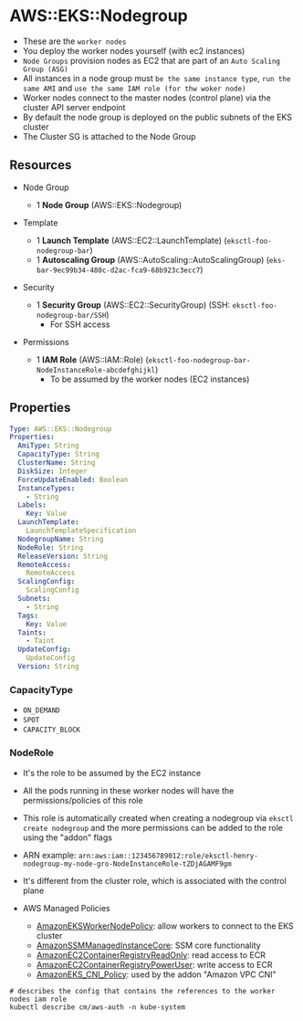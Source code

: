# AWS::EKS::Nodegroup

- These are the `worker nodes`
- You deploy the worker nodes yourself (with ec2 instances)
- `Node Groups` provision nodes as EC2 that are part of an `Auto Scaling Group (ASG)`
- All instances in a node group must `be the same instance type`, `run the same AMI` and `use the same IAM role (for thw woker node)`
- Worker nodes connect to the master nodes (control plane) via the cluster API server endpoint
- By default the node group is deployed on the public subnets of the EKS cluster
- The Cluster SG is attached to the Node Group

## Resources

- Node Group
  - 1 **Node Group** (AWS::EKS::Nodegroup)

- Template
  - 1 **Launch Template** (AWS::EC2::LaunchTemplate) (`eksctl-foo-nodegroup-bar`)
  - 1 **Autoscaling Group** (AWS::AutoScaling::AutoScalingGroup) (`eks-bar-9ec99b34-480c-d2ac-fca9-68b923c3ecc7`)

- Security
  - 1 **Security Group** (AWS::EC2::SecurityGroup) (SSH: `eksctl-foo-nodegroup-bar/SSH`)
    - For SSH access

- Permissions
  - 1 **IAM Role** (AWS::IAM::Role) (`eksctl-foo-nodegroup-bar-NodeInstanceRole-abcdefghijkl`)
    - To be assumed by the worker nodes (EC2 instances)

## Properties

```yaml
Type: AWS::EKS::Nodegroup
Properties:
  AmiType: String
  CapacityType: String
  ClusterName: String
  DiskSize: Integer
  ForceUpdateEnabled: Boolean
  InstanceTypes:
    - String
  Labels:
    Key: Value
  LaunchTemplate:
    LaunchTemplateSpecification
  NodegroupName: String
  NodeRole: String
  ReleaseVersion: String
  RemoteAccess:
    RemoteAccess
  ScalingConfig:
    ScalingConfig
  Subnets:
    - String
  Tags:
    Key: Value
  Taints:
    - Taint
  UpdateConfig:
    UpdateConfig
  Version: String
```

### CapacityType

- `ON_DEMAND`
- `SPOT`
- `CAPACITY_BLOCK`

### NodeRole

- It's the role to be assumed by the EC2 instance
- All the pods running in these worker nodes will have the permissions/policies of this role
- This role is automatically created when creating a nodegroup via `eksctl create nodegroup` and the more permissions can be added to the role using the "addon" flags
- ARN example: `arn:aws:iam::123456789012:role/eksctl-henry-nodegroup-my-node-gro-NodeInstanceRole-tZDjAGAMF9gm`
- It's different from the cluster role, which is associated with the control plane

- AWS Managed Policies
  - [AmazonEKSWorkerNodePolicy](https://docs.aws.amazon.com/aws-managed-policy/latest/reference/AmazonEKSWorkerNodePolicy.html): allow workers to connect to the EKS cluster
  - [AmazonSSMManagedInstanceCore](https://docs.aws.amazon.com/aws-managed-policy/latest/reference/AmazonSSMManagedInstanceCore.html): SSM core functionality
  - [AmazonEC2ContainerRegistryReadOnly](https://docs.aws.amazon.com/aws-managed-policy/latest/reference/AmazonEC2ContainerRegistryReadOnly.html): read access to ECR
  - [AmazonEC2ContainerRegistryPowerUser](https://docs.aws.amazon.com/aws-managed-policy/latest/reference/AmazonEC2ContainerRegistryPowerUser.html): write access to ECR
  - [AmazonEKS_CNI_Policy](https://docs.aws.amazon.com/aws-managed-policy/latest/reference/AmazonEKS_CNI_Policy.html): used by the addon "Amazon VPC CNI"

```shell
# describes the config that contains the references to the worker nodes iam role
kubectl describe cm/aws-auth -n kube-system
```
